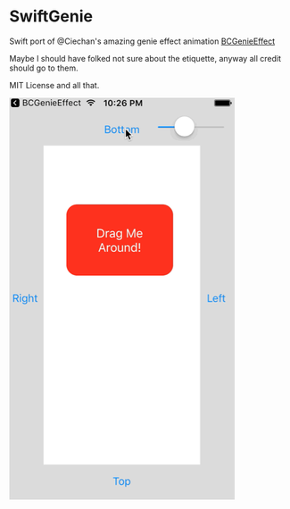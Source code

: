 # SwiftGenie

Swift port of @Ciechan's amazing genie effect animation [BCGenieEffect](https://github.com/Ciechan/BCGenieEffect)

Maybe I should have folked not sure about the etiquette, anyway all credit should go to them.

MIT License and all that. 

![screencast](https://raw.githubusercontent.com/bgayman/SwiftGenie/master/screencast.gif)

